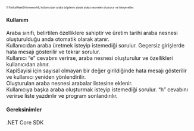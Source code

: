 
<span style="font-size:0.5em;"># PatikaWeek5Homework6, 
kullanıcıdan araba bilgilerini alarak araba nesneleri oluşturur ve listeye ekler.
<H4>Kullanım</H4>
Araba sınıfı, belirtilen özelliklere sahiptir ve üretim tarihi araba nesnesi oluşturulduğu anda otomatik olarak atanır.<br>
Kullanıcıdan araba üretmek isteyip istemediği sorulur. Geçersiz girişlerde hata mesajı gösterilir ve tekrar sorulur.<br>
Kullanıcı “e” cevabını verirse, araba nesnesi oluşturulur ve özellikleri kullanıcıdan alınır.<br>
KapiSayisi için sayısal olmayan bir değer girildiğinde hata mesajı gösterilir ve kullanıcı yeniden yönlendirilir.<br>
Oluşturulan araba nesnesi arabalar listesine eklenir.<br>
Kullanıcıya başka araba oluşturmak isteyip istemediği sorulur. “h” cevabını verirse liste yazdırılır ve program sonlandırılır.<br>
<H4>Gereksinimler</H4>
.NET Core SDK<br>
</span>
